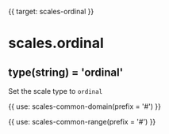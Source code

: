 {{ target: scales-ordinal }}

# scales.ordinal

## type(string) = 'ordinal'

Set the scale type to `ordinal`

{{ use: scales-common-domain(prefix = '#') }}

{{ use: scales-common-range(prefix = '#') }}